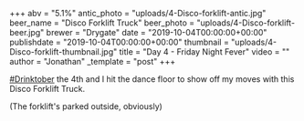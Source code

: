 +++
abv = "5.1%"
antic_photo = "uploads/4-Disco-forklift-antic.jpg"
beer_name = "Disco Forklift Truck"
beer_photo = "uploads/4-Disco-forklift-beer.jpg"
brewer = "Drygate"
date = "2019-10-04T00:00:00+00:00"
publishdate = "2019-10-04T00:00:00+00:00"
thumbnail = "uploads/4-Disco-forklift-thumbnail.jpg"
title = "Day 4 - Friday Night Fever"
video = ""
author = "Jonathan"
_template = "post"
+++

[#Drinktober](https://www.facebook.com/hashtag/drinktober?source=feed_text&epa=HASHTAG) the 4th and I hit the dance floor to show off my moves with this Disco Forklift Truck.

(The forklift's parked outside, obviously)
